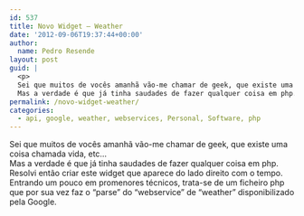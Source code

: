 ```yaml
---
id: 537
title: Novo Widget – Weather
date: '2012-09-06T19:37:44+00:00'
author: 
  name: Pedro Resende
layout: post
guid: |
  <p>
  Sei que muitos de vocês amanhã vão-me chamar de geek, que existe uma coisa chamada vida, etc…<br />
  Mas a verdade é que já tinha saudades de fazer qualquer coisa em php. Resolvi então criar este widget que aparece do lado direito com o tempo.<br />Ent
permalink: /novo-widget-weather/
categories:
  - api, google, weather, webservices, Personal, Software, php
---
```

Sei que muitos de vocês amanhã vão-me chamar de geek, que existe uma coisa chamada vida, etc…  
Mas a verdade é que já tinha saudades de fazer qualquer coisa em php. Resolvi então criar este widget que aparece do lado direito com o tempo.  
Entrando um pouco em promenores técnicos, trata-se de um ficheiro php que por sua vez faz o “parse” do “webservice” de “weather” disponibilizado pela Google.